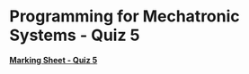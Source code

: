 Programming for Mechatronic Systems - Quiz 5
===================================

**[Marking Sheet - Quiz 5](https://forms.gle/hAZNvvvfNFiTQBG77)**

